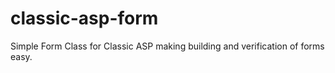 classic-asp-form
================

Simple Form Class for Classic ASP making building and verification of forms easy.
